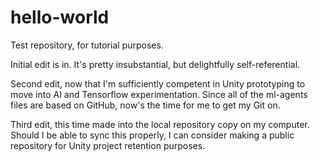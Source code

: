 # hello-world
Test repository, for tutorial purposes.

Initial edit is in. It's pretty insubstantial, but delightfully self-referential.

Second edit, now that I'm sufficiently competent in Unity prototyping to move into AI and Tensorflow experimentation. Since all of the ml-agents files are based on GitHub, now's the time for me to get my Git on.

Third edit, this time made into the local repository copy on my computer. Should I be able to sync this properly, I can consider making a public repository for Unity project retention purposes.